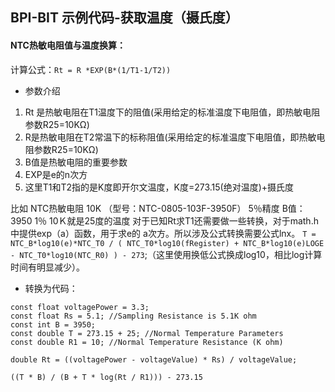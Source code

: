 ## BPI-BIT 示例代码-获取温度（摄氏度）

#### NTC热敏电阻值与温度换算：

计算公式：`Rt = R *EXP(B*(1/T1-1/T2))`

- 参数介绍
1. Rt 是热敏电阻在T1温度下的阻值(采用给定的标准温度下电阻值，即热敏电阻参数R25=10KΩ)
2. R是热敏电阻在T2常温下的标称阻值(采用给定的标准温度下电阻值，即热敏电阻参数R25=10KΩ)
3. B值是热敏电阻的重要参数
4. EXP是e的n次方
5. 这里T1和T2指的是K度即开尔文温度，K度=273.15(绝对温度)+摄氏度

比如 NTC热敏电阻 10K （型号：NTC-0805-103F-3950F） 5％精度 B值：3950 1％ 10Ｋ就是25度的温度
对于已知Rt求T1还需要做一些转换，对于math.h中提供exp（a）函数，用于求e的 a次方。所以涉及公式转换需要公式lnx。
`T = NTC_B*log10(e)*NTC_T0 / ( NTC_T0*log10(fRegister) + NTC_B*log10(e)LOGE - NTC_T0*log10(NTC_R0) ) - 273`;（这里使用换低公式换成log10，相比log计算时间有明显减少）。


  - 转换为代码：
  ```
  const float voltagePower = 3.3;
  const float Rs = 5.1; //Sampling Resistance is 5.1K ohm
  const int B = 3950;
  const double T = 273.15 + 25; //Normal Temperature Parameters 
  const double R1 = 10; //Normal Temperature Resistance (K ohm)

  double Rt = ((voltagePower - voltageValue) * Rs) / voltageValue;
  
  ((T * B) / (B + T * log(Rt / R1))) - 273.15
  ```